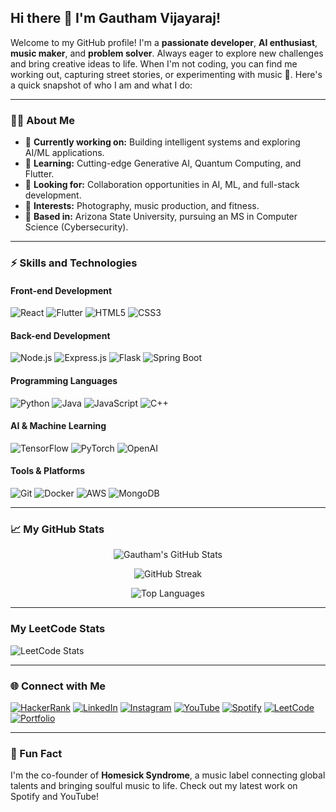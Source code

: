 <!--
**gauthiii/gauthiii** is a ✨ _special_ ✨ repository because its `README.md` (this file) appears on your GitHub profile.

Here are some ideas to get you started:

- 🔭 I’m currently working on ...
- 🌱 I’m currently learning ...
- 👯 I’m looking to collaborate on ...
- 🤔 I’m looking for help with ...
- 💬 Ask me about ...
- 📫 How to reach me: ...
- 😄 Pronouns: ...
- ⚡ Fun fact: ...

theme: radical
-->
## Hi there 👋 I'm Gautham Vijayaraj!

Welcome to my GitHub profile! I'm a **passionate developer**, **AI enthusiast**, **music maker**, and **problem solver**. Always eager to explore new challenges and bring creative ideas to life. When I'm not coding, you can find me working out, capturing street stories, or experimenting with music 🎵. Here's a quick snapshot of who I am and what I do:

---

### 🧑‍💻 About Me
- 🔭 **Currently working on:** Building intelligent systems and exploring AI/ML applications.
- 🌱 **Learning:** Cutting-edge Generative AI, Quantum Computing, and Flutter.
- 👯 **Looking for:** Collaboration opportunities in AI, ML, and full-stack development.
- 🎨 **Interests:** Photography, music production, and fitness.
- 📍 **Based in:** Arizona State University, pursuing an MS in Computer Science (Cybersecurity).

---

### ⚡ Skills and Technologies

#### **Front-end Development**
![React](https://img.shields.io/badge/-React-61DAFB?style=flat-square&logo=React&logoColor=white)
![Flutter](https://img.shields.io/badge/-Flutter-02569B?style=flat-square&logo=Flutter&logoColor=white)
![HTML5](https://img.shields.io/badge/-HTML5-E34F26?style=flat-square&logo=HTML5&logoColor=white)
![CSS3](https://img.shields.io/badge/-CSS3-1572B6?style=flat-square&logo=CSS3&logoColor=white)

#### **Back-end Development**
![Node.js](https://img.shields.io/badge/-Node.js-339933?style=flat-square&logo=Node.js&logoColor=white)
![Express.js](https://img.shields.io/badge/-Express.js-000000?style=flat-square&logo=Express&logoColor=white)
![Flask](https://img.shields.io/badge/-Flask-000000?style=flat-square&logo=Flask&logoColor=white)
![Spring Boot](https://img.shields.io/badge/-Spring%20Boot-6DB33F?style=flat-square&logo=Spring-Boot&logoColor=white)

#### **Programming Languages**
![Python](https://img.shields.io/badge/-Python-3776AB?style=flat-square&logo=Python&logoColor=white)
![Java](https://img.shields.io/badge/-Java-007396?style=flat-square&logo=Java&logoColor=white)
![JavaScript](https://img.shields.io/badge/-JavaScript-F7DF1E?style=flat-square&logo=JavaScript&logoColor=black)
![C++](https://img.shields.io/badge/-C++-00599C?style=flat-square&logo=C%2B%2B&logoColor=white)

#### **AI & Machine Learning**
![TensorFlow](https://img.shields.io/badge/-TensorFlow-FF6F00?style=flat-square&logo=TensorFlow&logoColor=white)
![PyTorch](https://img.shields.io/badge/-PyTorch-EE4C2C?style=flat-square&logo=PyTorch&logoColor=white)
![OpenAI](https://img.shields.io/badge/-OpenAI-412991?style=flat-square&logo=OpenAI&logoColor=white)

#### **Tools & Platforms**
![Git](https://img.shields.io/badge/-Git-F05032?style=flat-square&logo=Git&logoColor=white)
![Docker](https://img.shields.io/badge/-Docker-2496ED?style=flat-square&logo=Docker&logoColor=white)
![AWS](https://img.shields.io/badge/-AWS-232F3E?style=flat-square&logo=Amazon-AWS&logoColor=white)
![MongoDB](https://img.shields.io/badge/-MongoDB-47A248?style=flat-square&logo=MongoDB&logoColor=white)

---

### 📈 My GitHub Stats

<p align="center">
  <img src="https://github-readme-stats.vercel.app/api?username=gauthiii&show_icons=true&theme=radical" alt="Gautham's GitHub Stats" />
</p>

<p align="center">
  <img src="https://github-readme-streak-stats.herokuapp.com?user=gauthiii&theme=radical" alt="GitHub Streak" />
</p>

<p align="center">
  <img src="https://github-readme-stats.vercel.app/api/top-langs/?username=gauthiii&layout=compact&theme=radical" alt="Top Languages" />
</p>

---

### My LeetCode Stats

![LeetCode Stats](https://leetcard.jacoblin.cool/gauthiii?theme=radical&font=K2D&ext=activity)

---

### 🌐 Connect with Me

[![HackerRank](https://img.shields.io/badge/-HackerRank-red?style=flat-square&logo=HackerRank&logoColor=white)](https://www.hackerrank.com/gauthiii)
[![LinkedIn](https://img.shields.io/badge/-LinkedIn-blue?style=flat-square&logo=LinkedIn&logoColor=white)](https://www.linkedin.com/in/gautham-vijayaraj/)
[![Instagram](https://img.shields.io/badge/-Instagram-E4405F?style=flat-square&logo=Instagram&logoColor=white)](https://www.instagram.com/gauthiiis_jukebox/)
[![YouTube](https://img.shields.io/badge/-YouTube-FF0000?style=flat-square&logo=YouTube&logoColor=white)](https://www.youtube.com/@gauthiiis_jukebox)
[![Spotify](https://img.shields.io/badge/-Spotify-0C7F35?style=flat-square&logo=Spotify&logoColor=white)](https://open.spotify.com/artist/4VA6qRwjB0lKfphoydXvyD)
[![LeetCode](https://img.shields.io/badge/-LeetCode-DC8809?style=flat-square&logo=LeetCode&logoColor=black)](https://leetcode.com/u/gauthiii/)
[![Portfolio](https://img.shields.io/badge/-Portfolio-C4DCE6?style=flat-square&logo=About.me&logoColor=white)](https://gauthiii.github.io/)

---

### 🎵 Fun Fact
I'm the co-founder of **Homesick Syndrome**, a music label connecting global talents and bringing soulful music to life. Check out my latest work on Spotify and YouTube!


